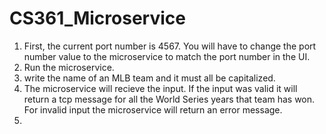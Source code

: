 # CS361_Microservice
1. First, the current port number is 4567. You will have to change the port number value to the microservice to match the port number in the UI.
2. Run the microservice.
3. write the name of an MLB team and it must all be capitalized.
4. The microservice will recieve the input. If the input was valid it will return a tcp message for all the World Series years that team has won. For invalid input the microservice will return an error message.
5. 
